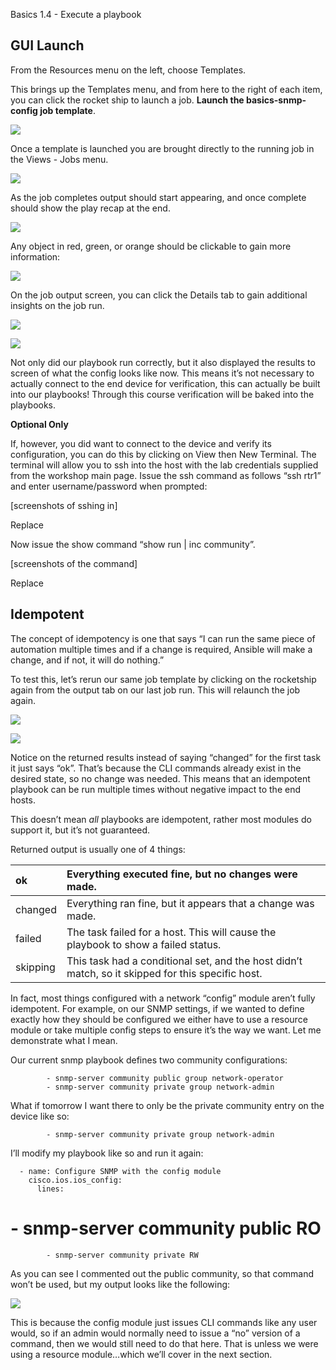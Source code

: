 ﻿<a name="_3t4zuh3r1m6r"></a>Basics 1.4 - Execute a playbook

## <a name="_yi42rimanll"></a>GUI Launch

From the Resources menu on the left, choose Templates.

This brings up the Templates menu, and from here to the right of each item, you can click the rocket ship to launch a job.  **Launch the basics-snmp-config job template**.

![](images/1.4/001.png)

Once a template is launched you are brought directly to the running job in the Views - Jobs menu.

![](images/1.4/002.png)

As the job completes output should start appearing, and once complete should show the play recap at the end.

![](images/1.4/003.png)

Any object in red, green, or orange should be clickable to gain more information:

![](images/1.4/004.png)


On the job output screen, you can click the Details tab to gain additional insights on the job run.

![](images/1.4/005.png)

![](images/1.4/006.png)

Not only did our playbook run correctly, but it also displayed the results to screen of what the config looks like now.  This means it’s not necessary to actually connect to the end device for verification, this can actually be built into our playbooks!  Through this course verification will be baked into the playbooks.

**Optional Only**

If, however, you did want to connect to the device and verify its configuration, you can do this by clicking on View then New Terminal.  The terminal will allow you to ssh into the host with the lab credentials supplied from the workshop main page.  Issue the ssh command as follows “ssh rtr1” and enter username/password when prompted:

[screenshots of sshing in]

Replace

Now issue the show command “show run | inc community”.

[screenshots of the command]

Replace
## <a name="_eizavuppgj5n"></a>Idempotent
The concept of idempotency is one that says “I can run the same piece of automation multiple times and if a change is required, Ansible will make a change, and if not, it will do nothing.”

To test this, let’s rerun our same job template by clicking on the rocketship again from the output tab on our last job run.  This will relaunch the job again.

![](images/1.4/007.png)

![](images/1.4/008.png)

Notice on the returned results instead of saying “changed” for the first task it just says “ok”.  That’s because the CLI commands already exist in the desired state, so no change was needed.  This means that an idempotent playbook can be run multiple times without negative impact to the end hosts.

This doesn’t mean *all* playbooks are idempotent, rather most modules do support it, but it’s not guaranteed.

Returned output is usually one of 4 things:





|ok|Everything executed fine, but no changes were made.|
| :- | :- |
|changed|Everything ran fine, but it appears that a change was made.|
|failed|The task failed for a host.  This will cause the playbook to show a failed status.|
|skipping|This task had a conditional set, and the host didn’t match, so it skipped for this specific host.|

In fact, most things configured with a network “config” module aren’t fully idempotent.  For example, on our SNMP settings, if we wanted to define exactly how they should be configured we either have to use a resource module or take multiple config steps to ensure it’s the way we want.  Let me demonstrate what I mean.

Our current snmp playbook defines two community configurations:

            - snmp-server community public group network-operator
            - snmp-server community private group network-admin

What if tomorrow I want there to only be the private community entry on the device like so:

            - snmp-server community private group network-admin

I’ll modify my playbook like so and run it again:

      - name: Configure SNMP with the config module
        cisco.ios.ios_config:
          lines:
  #         - snmp-server community public RO
            - snmp-server community private RW

As you can see I commented out the public community, so that command won’t be used, but my output looks like the following:

![](images/1.4/009.png)

This is because the config module just issues CLI commands like any user would, so if an admin would normally need to issue a “no” version of a command, then we would still need to do that here.  That is unless we were using a resource module…which we’ll cover in the next section.
